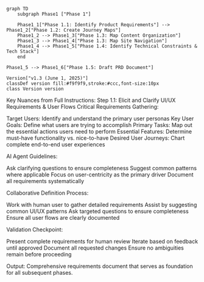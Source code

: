 ```mermaid
graph TD
    subgraph Phase1 ["Phase 1"]
    
    Phase1_1["Phase 1.1: Identify Product Requirements"] --> Phase1_2["Phase 1.2: Create Journey Maps"]
    Phase1_2 --> Phase1_3["Phase 1.3: Map Content Organization"]
    Phase1_3 --> Phase1_4["Phase 1.3: Map Site Navigation"]
    Phase1_4 --> Phase1_5["Phase 1.4: Identify Technical Constraints & Tech Stack"]
    end

Phase1_5 --> Phase1_6["Phase 1.5: Draft PRD Document"]
        
Version["v1.3 (June 1, 2025)"]    
classDef version fill:#f9f9f9,stroke:#ccc,font-size:10px
class Version version
```

Key Nuances from Full Instructions:
Step 1.1: Elicit and Clarify UI/UX Requirements & User Flows
Critical Requirements Gathering:

Target Users: Identify and understand the primary user personas
Key User Goals: Define what users are trying to accomplish
Primary Tasks: Map out the essential actions users need to perform
Essential Features: Determine must-have functionality vs. nice-to-have
Desired User Journeys: Chart complete end-to-end user experiences

AI Agent Guidelines:

Ask clarifying questions to ensure completeness
Suggest common patterns where applicable
Focus on user-centricity as the primary driver
Document all requirements systematically

Collaborative Definition Process:

Work with human user to gather detailed requirements
Assist by suggesting common UI/UX patterns
Ask targeted questions to ensure completeness
Ensure all user flows are clearly documented

Validation Checkpoint:

Present complete requirements for human review
Iterate based on feedback until approved
Document all requested changes
Ensure no ambiguities remain before proceeding

Output: Comprehensive requirements document that serves as foundation for all subsequent phases.
